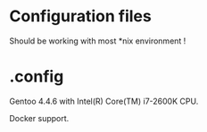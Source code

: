 # Configuration files
Should be working with most *nix environment !

# .config

Gentoo 4.4.6 with Intel(R) Core(TM) i7-2600K CPU.

Docker support.
